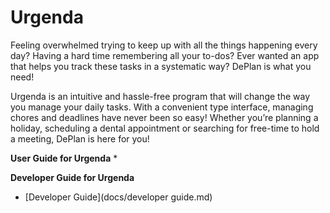 # Urgenda

Feeling overwhelmed trying to keep up with all the things happening every day? Having a hard time
remembering all your to-dos? Ever wanted an app that helps you track these tasks in a systematic way? DePlan
is what you need!

Urgenda is an intuitive and hassle-free program that will change the way you manage your daily tasks. With a
convenient type interface, managing chores and deadlines have never been so easy!
Whether you’re planning a holiday, scheduling a dental appointment or searching for free-time to hold a
meeting, DePlan is here for you!


**User Guide for Urgenda**
* 

**Developer Guide for Urgenda**
* [Developer Guide](docs/developer guide.md)